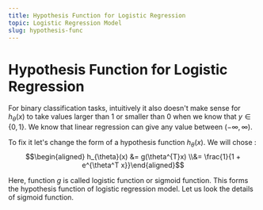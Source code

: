 ```yaml
---
title: Hypothesis Function for Logistic Regression
topic: Logistic Regression Model
slug: hypothesis-func
---
```


# Hypothesis Function for Logistic Regression

For binary classification tasks, intuitively it also doesn't make sense for $h_{\theta} (x)$ to take values larger than 1 or smaller than 0 when we know that $y \in \{0,1\}$. We know that linear regression can give any value between $(-\infty, \infty)$.

To fix it let's change the form of a hypothesis function $h_{\theta}(x)$. We will chose :
$$\begin{aligned} h_{\theta}(x) &= g(\theta^{T}x) \\&= \frac{1}{1 + e^{\theta^T x}}\end{aligned}$$

Here, function $g$ is called logistic function or sigmoid function. This forms the hypothesis function of logistic regression model. Let us look the details of sigmoid function.
